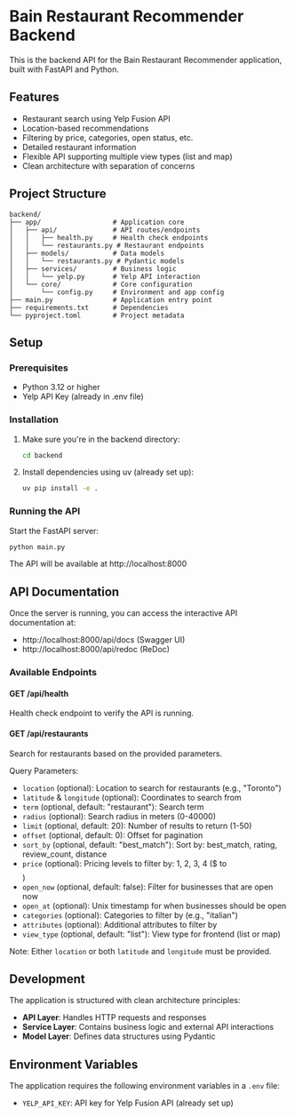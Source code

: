 # Bain Restaurant Recommender Backend

This is the backend API for the Bain Restaurant Recommender application, built with FastAPI and Python.

## Features

- Restaurant search using Yelp Fusion API
- Location-based recommendations
- Filtering by price, categories, open status, etc.
- Detailed restaurant information
- Flexible API supporting multiple view types (list and map)
- Clean architecture with separation of concerns

## Project Structure

```
backend/
├── app/                  # Application core
│   ├── api/              # API routes/endpoints
│   │   ├── health.py     # Health check endpoints
│   │   └── restaurants.py # Restaurant endpoints
│   ├── models/           # Data models
│   │   └── restaurants.py # Pydantic models
│   ├── services/         # Business logic
│   │   └── yelp.py       # Yelp API interaction
│   └── core/             # Core configuration
│       └── config.py     # Environment and app config
├── main.py               # Application entry point
├── requirements.txt      # Dependencies
└── pyproject.toml        # Project metadata
```

## Setup

### Prerequisites

- Python 3.12 or higher
- Yelp API Key (already in .env file)

### Installation

1. Make sure you're in the backend directory:

   ```bash
   cd backend
   ```

2. Install dependencies using uv (already set up):

   ```bash
   uv pip install -e .
   ```

### Running the API

Start the FastAPI server:

```bash
python main.py
```

The API will be available at http://localhost:8000

## API Documentation

Once the server is running, you can access the interactive API documentation at:

- http://localhost:8000/api/docs (Swagger UI)
- http://localhost:8000/api/redoc (ReDoc)

### Available Endpoints

#### GET /api/health

Health check endpoint to verify the API is running.

#### GET /api/restaurants

Search for restaurants based on the provided parameters.

Query Parameters:

- `location` (optional): Location to search for restaurants (e.g., "Toronto")
- `latitude` & `longitude` (optional): Coordinates to search from
- `term` (optional, default: "restaurant"): Search term
- `radius` (optional): Search radius in meters (0-40000)
- `limit` (optional, default: 20): Number of results to return (1-50)
- `offset` (optional, default: 0): Offset for pagination
- `sort_by` (optional, default: "best_match"): Sort by: best_match, rating, review_count, distance
- `price` (optional): Pricing levels to filter by: 1, 2, 3, 4 ($ to $$$$)
- `open_now` (optional, default: false): Filter for businesses that are open now
- `open_at` (optional): Unix timestamp for when businesses should be open
- `categories` (optional): Categories to filter by (e.g., "italian")
- `attributes` (optional): Additional attributes to filter by
- `view_type` (optional, default: "list"): View type for frontend (list or map)

Note: Either `location` or both `latitude` and `longitude` must be provided.

## Development

The application is structured with clean architecture principles:

- **API Layer**: Handles HTTP requests and responses
- **Service Layer**: Contains business logic and external API interactions
- **Model Layer**: Defines data structures using Pydantic

## Environment Variables

The application requires the following environment variables in a `.env` file:

- `YELP_API_KEY`: API key for Yelp Fusion API (already set up)
